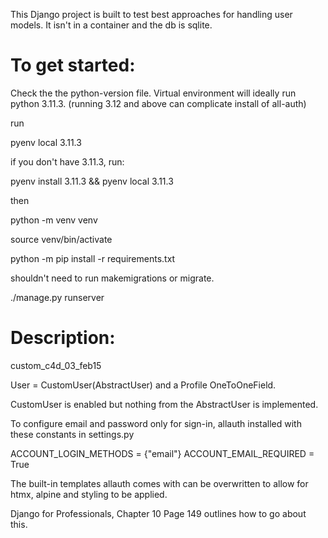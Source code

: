 
This Django project is built to test best approaches for handling user models. It isn't in a container and the db is sqlite.

# To get started:

Check the the python-version file. Virtual environment will ideally run python 3.11.3. (running 3.12 and above can complicate install of all-auth) 

run

pyenv local 3.11.3

if you don't have 3.11.3, run: 

pyenv install 3.11.3 && pyenv local 3.11.3

then

python -m venv venv

source venv/bin/activate

python -m pip install -r requirements.txt

shouldn't need to run makemigrations or migrate. 

./manage.py runserver




# Description:

custom_c4d_03_feb15

User = CustomUser(AbstractUser) and a Profile OneToOneField. 


CustomUser is enabled but nothing from the AbstractUser is implemented. 

To configure email and password only for sign-in, allauth installed with these constants in settings.py 

ACCOUNT_LOGIN_METHODS = {"email"}
ACCOUNT_EMAIL_REQUIRED = True


The built-in templates allauth comes with can be overwritten to allow for htmx, alpine and styling to be applied. 

Django for Professionals, Chapter 10 Page 149 outlines how to go about this.
